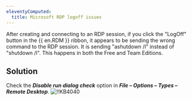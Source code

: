 ```yaml
---
eleventyComputed:
  title: Microsoft RDP logoff issues
---
```

After creating and connecting to an RDP session, if you click the "LogOff" button in the {{ en.RDM }} ribbon, it appears to be sending the wrong command to the RDP session. It is sending "ashutdown /l" instead of "shutdown /l". This happens in both the Free and Team Editions.  

## Solution
Check the ***Disable run dialog check*** option in ***File – Options – Types – Remote Desktop***. 
![!!KB4040](https://webdevolutions.azureedge.net/docs/en/kb/KB4040.png)
